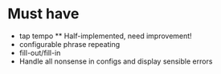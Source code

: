 Must have
===
* tap tempo
** Half-implemented, need improvement!
* configurable phrase repeating
* fill-out/fill-in
* Handle all nonsense in configs and display sensible errors
